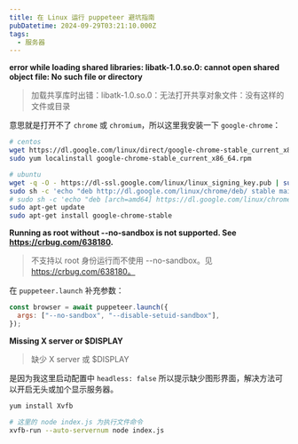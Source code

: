 ```yaml
---
title: 在 Linux 运行 puppeteer 避坑指南
pubDatetime: 2024-09-29T03:21:10.000Z
tags:
  - 服务器
---
```


**error while loading shared libraries: libatk-1.0.so.0: cannot open shared object file: No such file or directory**

> 加载共享库时出错：libatk-1.0.so.0：无法打开共享对象文件：没有这样的文件或目录

意思就是打开不了 `chrome` 或 `chromium`，所以这里我安装一下 `google-chrome`：

```bash
# centos
wget https://dl.google.com/linux/direct/google-chrome-stable_current_x86_64.rpm
sudo yum localinstall google-chrome-stable_current_x86_64.rpm

# ubuntu
wget -q -O - https://dl-ssl.google.com/linux/linux_signing_key.pub | sudo apt-key add -
sudo sh -c 'echo "deb http://dl.google.com/linux/chrome/deb/ stable main" >> /etc/apt/sources.list.d/google-chrome.list'
# sudo sh -c 'echo "deb [arch=amd64] https://dl.google.com/linux/chrome/deb/ stable main" >> /etc/apt/sources.list.d/google-chrome.list'
sudo apt-get update
sudo apt-get install google-chrome-stable
```

**Running as root without --no-sandbox is not supported. See https://crbug.com/638180.**

> 不支持以 root 身份运行而不使用 --no-sandbox。见 https://crbug.com/638180。

在 `puppeteer.launch` 补充参数：

```js
const browser = await puppeteer.launch({
  args: ["--no-sandbox", "--disable-setuid-sandbox"],
});
```

**Missing X server or $DISPLAY**

> 缺少 X server 或 $DISPLAY

是因为我这里启动配置中 `headless: false` 所以提示缺少图形界面，解决方法可以开启无头或加个显示服务器。

```bash
yum install Xvfb

# 这里的 node index.js 为执行文件命令
xvfb-run --auto-servernum node index.js
```
